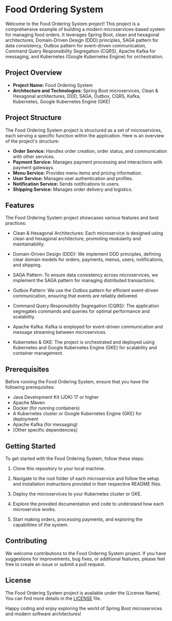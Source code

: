 # Food Ordering System

Welcome to the Food Ordering System project! This project is a comprehensive example of building a modern microservices-based system for managing food orders. It leverages Spring Boot, clean and hexagonal architectures, Domain-Driven Design (DDD) principles, SAGA pattern for data consistency, Outbox pattern for event-driven communication, Command Query Responsibility Segregation (CQRS), Apache Kafka for messaging, and Kubernetes (Google Kubernetes Engine) for orchestration.

## Project Overview

- **Project Name:** Food Ordering System
- **Architecture and Technologies:** Spring Boot microservices, Clean & Hexagonal architectures, DDD, SAGA, Outbox, CQRS, Kafka, Kubernetes, Google Kubernetes Engine (GKE)

## Project Structure

The Food Ordering System project is structured as a set of microservices, each serving a specific function within the application. Here is an overview of the project's structure:

- **Order Service:** Handles order creation, order status, and communication with other services.
- **Payment Service:** Manages payment processing and interactions with payment gateways.
- **Menu Service:** Provides menu items and pricing information.
- **User Service:** Manages user authentication and profiles.
- **Notification Service:** Sends notifications to users.
- **Shipping Service:** Manages order delivery and logistics.

## Features

The Food Ordering System project showcases various features and best practices:

- Clean & Hexagonal Architectures: Each microservice is designed using clean and hexagonal architecture, promoting modularity and maintainability.

- Domain-Driven Design (DDD): We implement DDD principles, defining clear domain models for orders, payments, menus, users, notifications, and shipping.

- SAGA Pattern: To ensure data consistency across microservices, we implement the SAGA pattern for managing distributed transactions.

- Outbox Pattern: We use the Outbox pattern for efficient event-driven communication, ensuring that events are reliably delivered.

- Command Query Responsibility Segregation (CQRS): The application segregates commands and queries for optimal performance and scalability.

- Apache Kafka: Kafka is employed for event-driven communication and message streaming between microservices.

- Kubernetes & GKE: The project is orchestrated and deployed using Kubernetes and Google Kubernetes Engine (GKE) for scalability and container management.

## Prerequisites

Before running the Food Ordering System, ensure that you have the following prerequisites:

- Java Development Kit (JDK) 17 or higher
- Apache Maven
- Docker (for running containers)
- A Kubernetes cluster or Google Kubernetes Engine (GKE) for deployment
- Apache Kafka (for messaging)
- [Other specific dependencies]

## Getting Started

To get started with the Food Ordering System, follow these steps:

1. Clone this repository to your local machine.

2. Navigate to the root folder of each microservice and follow the setup and installation instructions provided in their respective README files.

3. Deploy the microservices to your Kubernetes cluster or GKE.

4. Explore the provided documentation and code to understand how each microservice works.

5. Start making orders, processing payments, and exploring the capabilities of the system.

## Contributing

We welcome contributions to the Food Ordering System project. If you have suggestions for improvements, bug fixes, or additional features, please feel free to create an issue or submit a pull request.

## License

The Food Ordering System project is available under the [License Name]. You can find more details in the [LICENSE](LICENSE) file.

Happy coding and enjoy exploring the world of Spring Boot microservices and modern software architectures!

